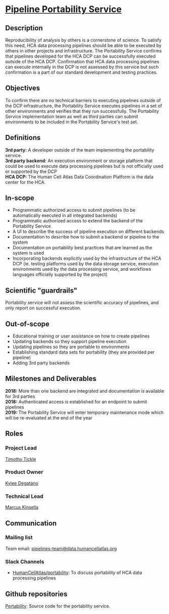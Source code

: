 # [Pipeline Portability Service](mailto:pipelines-team@data.humancellatlas.org)

## Description

Reproducibility of analysis by others is a cornerstone of science. To satisfy this need, HCA data processing pipelines should be able to be executed by others in other projects and infrastructure. The Portability Service confirms that pipelines developed for the HCA DCP can be successfully executed outside of the HCA DCP. Confirmation that HCA data processing pipelines can execute internally in the DCP is not assessed by this service but such confirmation is a part of our standard development and testing practices.   

## Objectives

To confirm there are no technical barriers to executing pipelines outside of the DCP infrastructure, the Portability Service executes pipelines in a set of other environments and verifies that they run successfully. The Portability Service implementation team as well as third parties can submit environments to be included in the Portability Service's test set.   

## Definitions

__3rd party:__ A developer outside of the team implementing the portability service.  
__3rd party backend:__ An execution environment or storage platform that could be used to execute data processing pipelines but is not officially used or supported by the DCP  
__HCA DCP:__ The Human Cell Atlas Data Coordination Platform is the data center for the HCA.  

## In-scope

* Programmatic authorized access to submit pipelines (to be automatically executed in all integrated backends)  
* Programmatic authorized access to extend the backend of the Portability Service  
* A UI to describe the success of pipeline execution on different backends  
* Documentation to describe how to submit a backend or pipeline to the system  
* Documentation on portability best practices that are learned as the system is used  
* Incorporating backends explicitly used by the infrastructure of the HCA DCP (ie. testing platforms used by the data storage service, execution environments used by the data processing service, and workflows languages officially supported by the project)  

## Scientific "guardrails"

Portability service will not assess the scientific accuracy of pipelines, and only report on successful execution.  

## Out-of-scope

* Educational training or user assistance on how to create pipelines  
* Updating backends so they support pipeline execution  
* Updating pipelines so they are portable to environments  
* Establishing standard data sets for portability (they are provided per pipeline)  
* Adding 3rd party backends  

## Milestones and Deliverables

__2018:__ More than one backend are integrated and documentation is available for 3rd parties  
__2018:__ Authenticated access is established for an endpoint to submit pipelines  
__2019:__ The Portability Service will enter temporary maintenance mode which will be re-evaluated at the end of the year  

## Roles

### Project Lead

[Timothy Tickle](mailto:ttickle@broadinstitute.org)

### Product Owner

[Kylee Degatano](mailto:kdegatano@broadinstitute.org)

### Technical Lead

[Marcus Kinsella](mailto:mkinsella@chanzuckerberg.com)

## Communication

### Mailing list

Team email: pipelines-team@data.humancellatlas.org

### Slack Channels

* [HumanCellAtlas/portability](https://humancellatlas.slack.com/messages/portability): To discuss portability of HCA data processing pipelines  

## Github repositories

[Portability](https://github.com/HumanCellAtlas/portability): Source code for the portability service.
